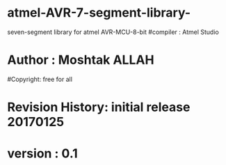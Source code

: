# atmel-AVR-7-segment-library-
seven-segment library for atmel AVR-MCU-8-bit
#compiler : Atmel Studio
# Author   : Moshtak ALLAH 
#Copyright: free for all 
# Revision History: initial release 20170125
# version : 0.1


